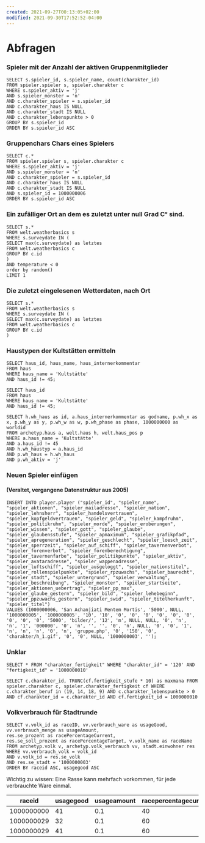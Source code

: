 ```yaml
---
created: 2021-09-27T00:13:05+02:00
modified: 2021-09-30T17:52:52-04:00
---
```


# Abfragen

### Spieler mit der Anzahl der aktiven Gruppenmitglieder

```
SELECT s.spieler_id, s.spieler_name, count(charakter_id)
FROM spieler.spieler s, spieler.charakter c
WHERE s.spieler_aktiv = 'j'
AND s.spieler_monster = 'n'
AND c.charakter_spieler = s.spieler_id
AND c.charakter_haus IS NULL
AND c.charakter_stadt IS NULL
AND c.charakter_lebenspunkte > 0
GROUP BY s.spieler_id
ORDER BY s.spieler_id ASC
```

### Gruppenchars Chars eines Spielers
```
SELECT c.*
FROM spieler.spieler s, spieler.charakter c
WHERE s.spieler_aktiv = 'j'
AND s.spieler_monster = 'n'
AND c.charakter_spieler = s.spieler_id
AND c.charakter_haus IS NULL
AND c.charakter_stadt IS NULL
AND s.spieler_id = 1000000006
ORDER BY s.spieler_id ASC
```

### Ein zufälliger Ort an dem es zuletzt unter null Grad C° sind.
```
SELECT s.*
FROM welt.weatherbasics s
WHERE s.surveydate IN (
SELECT max(c.surveydate) as letztes
FROM welt.weatherbasics c
GROUP BY c.id
)
AND temperature < 0
order by random()
LIMIT 1
```

### Die zuletzt eingelesenen Wetterdaten, nach Ort
```
SELECT s.*
FROM welt.weatherbasics s
WHERE s.surveydate IN (
SELECT max(c.surveydate) as letztes
FROM welt.weatherbasics c
GROUP BY c.id
)
```

### Haustypen der Kultstätten ermitteln
```
SELECT haus_id, haus_name, haus_internerkommentar
FROM haus
WHERE haus_name = 'Kultstätte'
AND haus_id != 45;
```

```
SELECT haus_id
FROM haus
WHERE haus_name = 'Kultstätte'
AND haus_id != 45;
```

```
SELECT h.wh_haus as id, a.haus_internerkommentar as godname, p.wh_x as x, p.wh_y as y, p.wh_w as w, p.wh_phase as phase, 1000000000 as worldid
FROM archetyp.haus a, welt.haus h, welt.haus_pos p
WHERE a.haus_name = 'Kultstätte'
AND a.haus_id != 45
AND h.wh_haustyp = a.haus_id
AND p.wh_haus = h.wh_haus
AND p.wh_aktiv = 'j'
```


### Neuen Spieler einfügen
#### (Veraltet, vergangene Datenstruktur aus 2005)
```
INSERT INTO player.player ("spieler_id", "spieler_name", "spieler_aktionen", "spieler_mailadresse", "spieler_nation", "spieler_lehnsherr", "spieler_handelsvertrauen", "spieler_kopfgeldvertrauen", "spieler_geld", "spieler_kampfruhm", "spieler_politikruhm", "spieler_morde", "spieler_eroberungen", "spieler_wissen", "spieler_gott", "spieler_glaube", "spieler_glaubensstufe", "spieler_apmaximum", "spieler_grafikpfad", "spieler_apregeneration", "spieler_geschlecht", "spieler_loesch_zeit", "spieler_sperrzeit", "spieler_auf_schiff", "spieler_tavernenverbot", "spieler_forenverbot", "spieler_forenberechtigung", "spieler_tavernenfarbe", "spieler_politikpunkte", "spieler_aktiv", "spieler_avataradresse", "spieler_wappenadresse", "spieler_luftschiff", "spieler_ausgeloggt", "spieler_nationstitel", "spieler_rollenspielpunkte", "spieler_rpzuwachs", "spieler_baurecht", "spieler_stadt", "spieler_untergrund", "spieler_verwaltung", "spieler_beschreibung", "spieler_monster", "spieler_startseite", "spieler_aktionen_uebertrag", "spieler_pp_max", "spieler_glaube_gestern", "spieler_bild", "spieler_lehebeginn", "spieler_ppzuwachs_gestern", "spieler_swid", "spieler_titelherkunft", "spieler_titel")
VALUES (1000000006, 'San Achanjiati Mentem Mortis', '5000', NULL, '1000000005', '1000000005', '10', '10', '0', '0', '0', '0', '0', '0', '0', '0', '0', '5000', 'bilder/', '12', 'm', NULL, NULL, '0', 'n', 'n', '1', '000000', '0', 'n', '', '', '0', 'n', NULL, '0', '0', '1', 'n', 'n', 'n', '0', 'n', 'gruppe.php', '0', '150', '0', 'charakter/h_1.gif', '0', '0', NULL, '1000000003', '');
```


### Unklar
```
SELECT * FROM "charakter_fertigkeit" WHERE "charakter_id" = '120' AND "fertigkeit_id" = '1000000010'
```

```
SELECT c.charakter_id, TRUNC(cf.fertigkeit_stufe * 10) as maxmana FROM spieler.charakter c, spieler.charakter_fertigkeit cf WHERE c.charakter_beruf in (19, 14, 18, 9) AND c.charakter_lebenspunkte > 0 AND cf.charakter_id = c.charakter_id AND cf.fertigkeit_id = 1000000010
```

### Volkverbrauch für Stadtrunde

```
SELECT v.volk_id as raceID, vv.verbrauch_ware as usageGood, vv.verbrauch_menge as usageAmount,
res.se_prozent as racePercentageCurrent,
res.se_soll_prozent as racePercentageTarget, v.volk_name as raceName
FROM archetyp.volk v, archetyp.volk_verbrauch vv, stadt.einwohner res
WHERE vv.verbrauch_volk = volk_id
AND v.volk_id = res.se_volk
AND res.se_stadt = '1000000003'
ORDER BY raceid ASC, usagegood ASC
```

Wichtig zu wissen: Eine Rasse kann mehrfach vorkommen, für jede verbrauchte Ware einmal.

| raceid | usagegood | usageamount | racepercentagecurrent | racepercentagetarget | racename
| --- | --- | --- | --- | --- | --- |
| 1000000000 | 41 | 0.1 | 40 | 40 | Untote |
| 1000000029 | 32 | 0.1 | 60 | 60 | Nekropolit |
| 1000000029 | 41 | 0.1 | 60 | 60 | Nekropolit |
